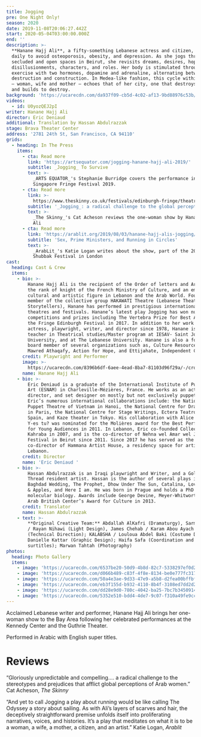 ```yaml
---
title: Jogging
pre: One Night Only!
season: 2020
date: 2019-11-08T20:06:27.442Z
start: 2020-05-04T03:00:00.000Z
end: ''
description: >-
  **Hanane Hajj Ali**, a fifty-something Lebanese actress and citizen, exercises
  daily to avoid osteoporosis, obesity, and depression. As she jogs through both
  secluded and open spaces in Beirut, she revisits dreams, desires, hopes,
  disillusionments, characters, and roles. Her body is stimulated through
  exercise with two hormones, dopamine and adrenaline, alternating between
  destruction and construction. In Medea-like fashion, this cycle within Hanane
  — woman, wife and mother — echoes that of her city, one that destroys to build
  and builds to destroy.
background: 'https://ucarecdn.com/da937f09-cb5d-4c02-af13-9bd88976c53b/'
videos:
  - id: U0yozQEJ2pI
writer: Hanane Hajj Ali
director: Eric Deniaud
additional: Translation by Hassan Abdulrazzak
stage: Brava Theater Center
address: '2781 24th St, San Francisco, CA 94110'
grids:
  - heading: In The Press
    items:
      - cta: Read more
        link: 'https://artsequator.com/jogging-hanane-hajj-ali-2019/'
        subtitle: _Jogging_ To Survive
        text: >-
          _ARTS EQUATOR_'s Stephanie Burridge covers the performance in M1
          Singapore Fringe Festival 2019.
      - cta: Read more
        link: >-
          https://www.theskinny.co.uk/festivals/edinburgh-fringe/theatre/jogging-summerhall
        subtitle: '_Jogging_: a radical challenge to the global perceptions of Arab women'
        text: >-
          _The Skinny_'s Cat Acheson reviews the one-woman show by Hanane Hajj
          Ali
      - cta: Read more
        link: 'https://arablit.org/2019/08/03/hanane-hajj-alis-jogging/'
        subtitle: 'Sex, Prime Ministers, and Running in Circles'
        text: >-
          _ArabLit_'s Katie Logan writes about the show, part of the 2019
          Shubbak Festival in London
cast:
  heading: Cast & Crew
  items:
    - bio: >-
        Hanane Hajj Ali is the recipient of the Order of letters and Arts from
        the rank of knight of the French Ministry of Culture, and an eminent
        cultural and artistic figure in Lebanon and the Arab World. Founding
        member of the collective group HAKAWATI Theatre (Lebanese Theatre of
        Storytellers), Hanane has performed in prestigious international
        theatres and festivals. Hanane’s latest play Jogging has won numerous
        competitions and prizes including The Vertebra Prize for Best Actor at
        the Fringe Edinburgh Festival in 2017. In addition to her work as an
        actress, playwright, writer, and director since 1978, Hanane is a
        teacher in Theatrical studies/Master program at IESAV- Saint Joseph
        University, and at The Lebanese University. Hanane is also a founder and
        board member of several organizations such as, Culture Resource- Al
        Mawred Athaqafy, Action for Hope, and Ettijahate, Independent Culture.
      credit: Playwright and Performer
      image: >-
        https://ucarecdn.com/8396b6df-6aee-4ead-8ba7-81103d96f29a/-/crop/1430x1441/295,0/-/preview/
      name: Hanane Hajj Ali
    - bio: >-
        Eric Deniaud is a graduate of the International Institute of Puppetry
        Art (ESNAM) in Charleville-Mézières, France. He works as an actor,
        director, and set designer on mostly but not exclusively puppet plays.
        Eric’s numerous international collaborations include: the National
        Puppet Theatre of Vietnam in Hanoi, the National Centre for Dramatic Art
        in Paris, the National Centre for Stage Writings, Ectera Teatro in
        Spain, and Kaze theater in Tokyo. His collaboration with Alice Laloy on
        Y-es tu? was nominated for the Molières award for the Best Performance
        for Young Audiences in 2011. In Lebanon, Eric co-founded Collectif
        Kahraba in 2007, and is the co-director of Nehna wel Amar wel Jiran
        Festival in Beirut since 2011. Since 2017 he has served as the
        co-director of Hammana Artist House, a residency space for artists in
        Lebanon.
      credit: Director
      name: 'Eric Deniaud '
    - bio: >-
        Hassan Abdulrazzak is an Iraqi playwright and Writer, and a Golden
        Thread resident artist. Hassan is the author of several plays including,
        Baghdad Wedding, The Prophet, Dhow Under The Sun, Catalina, Love, Bombs,
        & Apples, and Here I am. He was born in Prague and holds a PhD in
        molecular biology. Awards include George Devine, Meyer-Whitworth and
        Arab British Center’s Award for Culture in 2013.
      credit: Translator
      name: Hassan Abdulrazzak
    - text: >-
        **Original Creative Team:** Abdallah AlKafri (Dramaturgy), Sarmad Louis
        / Rayan Nihawi (Light Design), James Chehab / Karam Abou Ayach
        (Technical Direction); KALABSHA / Louloua Abdel Baki (Costume Design);
        Danielle Kattar (Graphic Design); Haifa Safa (Coordination and
        surtitles); Marwan Tahtah (Photography)
photos:
  heading: Photo Gallery
  items:
    - image: 'https://ucarecdn.com/6537be20-50d9-4b8d-82c7-5338297ef0d2/'
    - image: 'https://ucarecdn.com/d066b489-c83f-4f8e-8134-be0e777fc317/'
    - image: 'https://ucarecdn.com/50a4e3ae-9d33-47e9-a5b8-d2fea00bffbf/'
    - image: 'https://ucarecdn.com/eb3f155d-b932-4110-8b4f-3108ed7dd2d2/'
    - image: 'https://ucarecdn.com/dd28e9d0-780c-4042-ba25-7bc7b3450914/'
    - image: 'https://ucarecdn.com/5352e510-bdd4-4de7-9c07-f310a49fe9cc/'
---
```

Acclaimed Lebanese writer and performer, Hanane Hajj Ali brings her one-woman show to the Bay Area following her celebrated performances at the Kennedy Center and the Guthrie Theater.

Performed in Arabic with English super titles. 

# Reviews

“Gloriously unpredictable and compelling.… a radical challenge to the stereotypes and prejudices that afflict global perceptions of Arab women.” Cat Acheson, _The Skinny_

“And yet to call Jogging a play about running would be like calling The Odyssey a story about sailing. As with Ali’s layers of scarves and hair, the deceptively straightforward premise unfolds itself into proliferating narratives, voices, and histories. It’s a play that meditates on what it is to be a woman, a wife, a mother, a citizen, and an artist.” Katie Logan, _Arablit_
